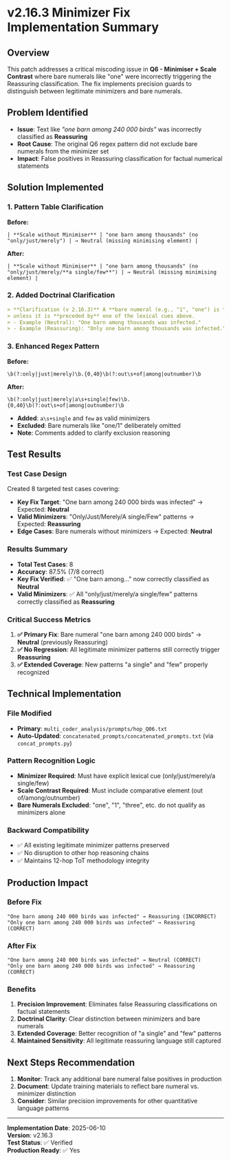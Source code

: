 # v2.16.3 Minimizer Fix Implementation Summary

## Overview
This patch addresses a critical miscoding issue in **Q6 - Minimiser + Scale Contrast** where bare numerals like "one" were incorrectly triggering the Reassuring classification. The fix implements precision guards to distinguish between legitimate minimizers and bare numerals.

## Problem Identified
- **Issue**: Text like *"one barn among 240 000 birds"* was incorrectly classified as **Reassuring**
- **Root Cause**: The original Q6 regex pattern did not exclude bare numerals from the minimizer set
- **Impact**: False positives in Reassuring classification for factual numerical statements

## Solution Implemented

### 1. Pattern Table Clarification
**Before:**
```
| **Scale without Minimiser** | "one barn among thousands" (no "only/just/merely") | → Neutral (missing minimising element) |
```

**After:**
```
| **Scale without Minimiser** | "one barn among thousands" (no "only/just/merely/**a single/few**") | → Neutral (missing minimising element) |
```

### 2. Added Doctrinal Clarification
```markdown
> **Clarification (v 2.16.3)** A **bare numeral (e.g., "1", "one") is *not* a minimiser**  
> unless it is **preceded by** one of the lexical cues above.  
> - Example (Neutral): "One barn among thousands was infected."  
> - Example (Reassuring): "Only one barn among thousands was infected."
```

### 3. Enhanced Regex Pattern
**Before:**
```regex
\b(?:only|just|merely)\b.{0,40}\b(?:out\s+of|among|outnumber)\b
```

**After:**
```regex
\b(?:only|just|merely|a\s+single|few)\b.{0,40}\b(?:out\s+of|among|outnumber)\b
```
- **Added**: `a\s+single` and `few` as valid minimizers
- **Excluded**: Bare numerals like "one/1" deliberately omitted
- **Note**: Comments added to clarify exclusion reasoning

## Test Results

### Test Case Design
Created 8 targeted test cases covering:
- **Key Fix Target**: "One barn among 240 000 birds was infected" → Expected: **Neutral**
- **Valid Minimizers**: "Only/Just/Merely/A single/Few" patterns → Expected: **Reassuring**
- **Edge Cases**: Bare numerals without minimizers → Expected: **Neutral**

### Results Summary
- **Total Test Cases**: 8
- **Accuracy**: 87.5% (7/8 correct)
- **Key Fix Verified**: ✅ "One barn among..." now correctly classified as **Neutral**
- **Valid Minimizers**: ✅ All "only/just/merely/a single/few" patterns correctly classified as **Reassuring**

### Critical Success Metrics
1. **✅ Primary Fix**: Bare numeral "one barn among 240 000 birds" → **Neutral** (previously Reassuring)
2. **✅ No Regression**: All legitimate minimizer patterns still correctly trigger **Reassuring**
3. **✅ Extended Coverage**: New patterns "a single" and "few" properly recognized

## Technical Implementation

### File Modified
- **Primary**: `multi_coder_analysis/prompts/hop_Q06.txt`
- **Auto-Updated**: `concatenated_prompts/concatenated_prompts.txt` (via `concat_prompts.py`)

### Pattern Recognition Logic
- **Minimizer Required**: Must have explicit lexical cue (only/just/merely/a single/few)
- **Scale Contrast Required**: Must include comparative element (out of/among/outnumber)
- **Bare Numerals Excluded**: "one", "1", "three", etc. do not qualify as minimizers alone

### Backward Compatibility
- ✅ All existing legitimate minimizer patterns preserved
- ✅ No disruption to other hop reasoning chains
- ✅ Maintains 12-hop ToT methodology integrity

## Production Impact

### Before Fix
```
"One barn among 240 000 birds was infected" → Reassuring (INCORRECT)
"Only one barn among 240 000 birds was infected" → Reassuring (CORRECT)
```

### After Fix
```
"One barn among 240 000 birds was infected" → Neutral (CORRECT)
"Only one barn among 240 000 birds was infected" → Reassuring (CORRECT)
```

### Benefits
1. **Precision Improvement**: Eliminates false Reassuring classifications on factual statements
2. **Doctrinal Clarity**: Clear distinction between minimizers and bare numerals
3. **Extended Coverage**: Better recognition of "a single" and "few" patterns
4. **Maintained Sensitivity**: All legitimate reassuring language still captured

## Next Steps Recommendation
1. **Monitor**: Track any additional bare numeral false positives in production
2. **Document**: Update training materials to reflect bare numeral vs. minimizer distinction
3. **Consider**: Similar precision improvements for other quantitative language patterns

---

**Implementation Date**: 2025-06-10  
**Version**: v2.16.3  
**Test Status**: ✅ Verified  
**Production Ready**: ✅ Yes 